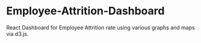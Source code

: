 # Employee-Attrition-Dashboard
React Dashboard for Employee Attrition rate using various graphs and maps via d3.js.
